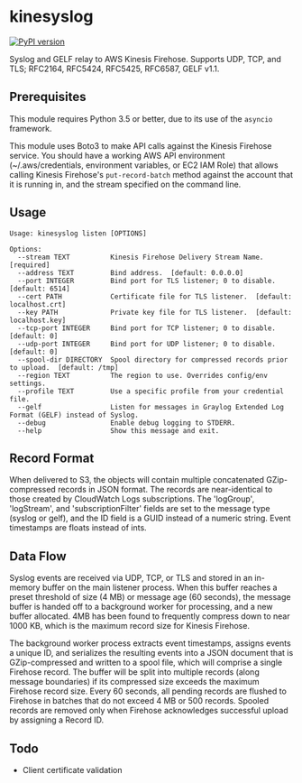 kinesyslog
==========
[![PyPI version](https://badge.fury.io/py/kinesyslog.svg)](https://badge.fury.io/py/kinesyslog)

Syslog and GELF relay to AWS Kinesis Firehose. Supports UDP, TCP, and TLS; RFC2164, RFC5424, RFC5425, RFC6587, GELF v1.1.

Prerequisites
-------------

This module requires Python 3.5 or better, due to its use of the ``asyncio`` framework.

This module uses Boto3 to make API calls against the Kinesis Firehose service. You
should have a working AWS API environment (~/.aws/credentials,
environment variables, or EC2 IAM Role) that allows calling Kinesis Firehose's
``put-record-batch`` method against the account that it is running in, and the stream
specified on the command line.

Usage
-----

```
Usage: kinesyslog listen [OPTIONS]

Options:
  --stream TEXT          Kinesis Firehose Delivery Stream Name.  [required]
  --address TEXT         Bind address.  [default: 0.0.0.0]
  --port INTEGER         Bind port for TLS listener; 0 to disable.  [default: 6514]
  --cert PATH            Certificate file for TLS listener.  [default: localhost.crt]
  --key PATH             Private key file for TLS listener.  [default: localhost.key]
  --tcp-port INTEGER     Bind port for TCP listener; 0 to disable.  [default: 0]
  --udp-port INTEGER     Bind port for UDP listener; 0 to disable.  [default: 0]
  --spool-dir DIRECTORY  Spool directory for compressed records prior to upload.  [default: /tmp]
  --region TEXT          The region to use. Overrides config/env settings.
  --profile TEXT         Use a specific profile from your credential file.
  --gelf                 Listen for messages in Graylog Extended Log Format (GELF) instead of Syslog.
  --debug                Enable debug logging to STDERR.
  --help                 Show this message and exit.
```

Record Format
-------------

When delivered to S3, the objects will contain multiple concatenated GZip-compressed records in JSON format. The records are near-identical to those created by CloudWatch Logs subscriptions. The 'logGroup', 'logStream', and 'subscriptionFilter' fields are set to the message type (syslog or gelf), and the ID field is a GUID instead of a numeric string. Event timestamps are floats instead of ints.

Data Flow
---------

Syslog events are received via UDP, TCP, or TLS and stored in an in-memory buffer on the main listener process. When this buffer reaches a preset threshold of size (4 MB) or message age (60 seconds), the message buffer is handed off to a background worker for processing, and a new buffer allocated. 4MB has been found to frequently compress down to near 1000 KB, which is the maximum record size for Kinesis Firehose.

The background worker process extracts event timestamps, assigns events a unique ID, and serializes the resulting events into a JSON document that is GZip-compressed and written to a spool file, which will comprise a single Firehose record. The buffer will be split into multiple records (along message boundaries) if its compressed size exceeds the maximum Firehose record size. Every 60 seconds, all pending records are flushed to Firehose in batches that do not exceed 4 MB or 500 records. Spooled records are removed only when Firehose acknowledges successful upload by assigning a Record ID.

Todo
----

* Client certificate validation
